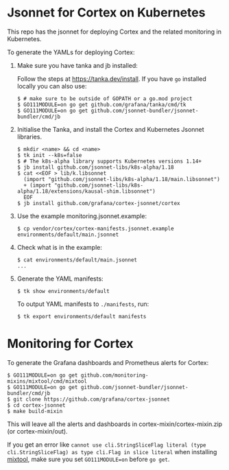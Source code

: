 # Jsonnet for Cortex on Kubernetes

This repo has the jsonnet for deploying Cortex and the related monitoring in Kubernetes.

To generate the YAMLs for deploying Cortex:

1. Make sure you have tanka and jb installed:

    Follow the steps at https://tanka.dev/install. If you have `go` installed locally you can also use:

    ```console
    $ # make sure to be outside of GOPATH or a go.mod project
    $ GO111MODULE=on go get github.com/grafana/tanka/cmd/tk
    $ GO111MODULE=on go get github.com/jsonnet-bundler/jsonnet-bundler/cmd/jb
    ```

1. Initialise the Tanka, and install the Cortex and Kubernetes Jsonnet libraries.

    ```console
    $ mkdir <name> && cd <name>
    $ tk init --k8s=false
    $ # The k8s-alpha library supports Kubernetes versions 1.14+
    $ jb install github.com/jsonnet-libs/k8s-alpha/1.18
    $ cat <<EOF > lib/k.libsonnet
      (import "github.com/jsonnet-libs/k8s-alpha/1.18/main.libsonnet")
      + (import "github.com/jsonnet-libs/k8s-alpha/1.18/extensions/kausal-shim.libsonnet")
      EOF
    $ jb install github.com/grafana/cortex-jsonnet/cortex
    ```

1. Use the example monitoring.jsonnet.example:

    ```console
    $ cp vendor/cortex/cortex-manifests.jsonnet.example environments/default/main.jsonnet
    ```

1. Check what is in the example:

    ```console
    $ cat environments/default/main.jsonnet
    ...
    ```

1. Generate the YAML manifests:

    ```console
    $ tk show environments/default
    ```

    To output YAML manifests to `./manifests`, run:

    ```console
    $ tk export environments/default manifests
    ```

# Monitoring for Cortex

To generate the Grafana dashboards and Prometheus alerts for Cortex:

```console
$ GO111MODULE=on go get github.com/monitoring-mixins/mixtool/cmd/mixtool
$ GO111MODULE=on go get github.com/jsonnet-bundler/jsonnet-bundler/cmd/jb
$ git clone https://github.com/grafana/cortex-jsonnet
$ cd cortex-jsonnet
$ make build-mixin
```

This will leave all the alerts and dashboards in cortex-mixin/cortex-mixin.zip (or cortex-mixin/out).

If you get an error like `cannot use cli.StringSliceFlag literal (type cli.StringSliceFlag) as type cli.Flag in slice literal` when installing [mixtool](https://github.com/monitoring-mixins/mixtool/issues/27), make sure you set `GO111MODULE=on` before `go get`.
